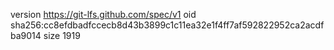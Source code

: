 version https://git-lfs.github.com/spec/v1
oid sha256:cc8efdbadfccecb8d43b3899c1c11ea32e1f4ff7af592822952ca2acdfba9014
size 1919
